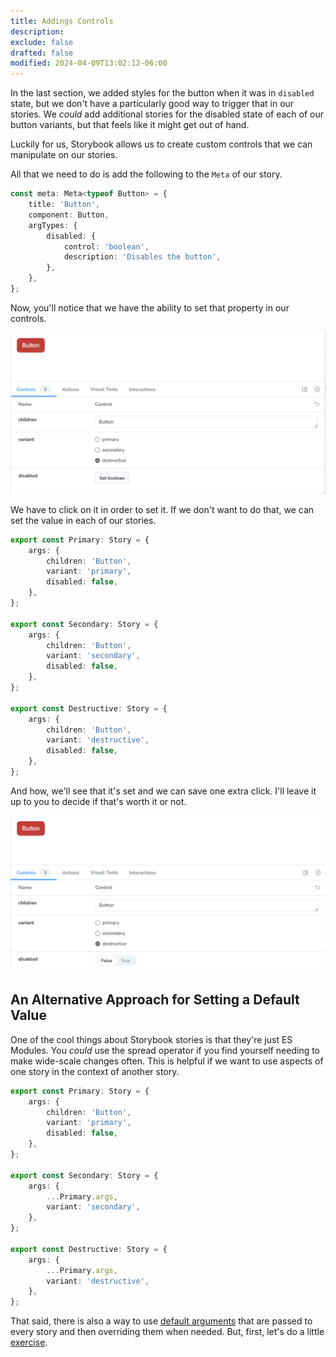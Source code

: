 ```yaml
---
title: Addings Controls
description:
exclude: false
drafted: false
modified: 2024-04-09T13:02:12-06:00
---
```


In the last section, we added styles for the button when it was in `disabled` state, but we don't have a particularly good way to trigger that in our stories. We _could_ add additional stories for the disabled state of each of our button variants, but that feels like it might get out of hand.

Luckily for us, Storybook allows us to create custom controls that we can manipulate on our stories.

All that we need to do is add the following to the `Meta` of our story.

```ts
const meta: Meta<typeof Button> = {
	title: 'Button',
	component: Button,
	argTypes: {
		disabled: {
			control: 'boolean',
			description: 'Disables the button',
		},
	},
};
```

Now, you'll notice that we have the ability to set that property in our controls.

![An additional control to show the disabled state](assets/storybook-control-disabled-state.png)

We have to click on it in order to set it. If we don't want to do that, we can set the value in each of our stories.

```ts
export const Primary: Story = {
	args: {
		children: 'Button',
		variant: 'primary',
		disabled: false,
	},
};

export const Secondary: Story = {
	args: {
		children: 'Button',
		variant: 'secondary',
		disabled: false,
	},
};

export const Destructive: Story = {
	args: {
		children: 'Button',
		variant: 'destructive',
		disabled: false,
	},
};
```

And how, we'll see that it's set and we can save one extra click. I'll leave it up to you to decide if that's worth it or not.

![Explicitly setting the value of the type](assets/storybook-default-control-value.png)

## An Alternative Approach for Setting a Default Value

One of the cool things about Storybook stories is that they're just ES Modules. You *could* use the spread operator if you find yourself needing to make wide-scale changes often. This is helpful if we want to use aspects of one story in the context of another story.

```ts
export const Primary: Story = {
	args: {
		children: 'Button',
		variant: 'primary',
		disabled: false,
	},
};

export const Secondary: Story = {
	args: {
		...Primary.args,
		variant: 'secondary',
	},
};

export const Destructive: Story = {
	args: {
		...Primary.args,
		variant: 'destructive',
	},
};
```

That said, there is also a way to use [default arguments](default-args.md) that are passed to every story and then overriding them when needed. But, first, let's do a little [exercise](adding-button-sizes-exercise.md).
